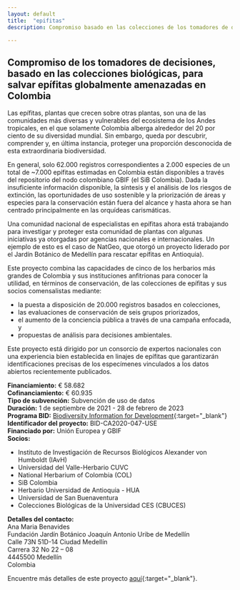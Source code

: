 ```yaml
---
layout: default
title:  "epifitas"
description: Compromiso basado en las colecciones de los tomadores de decisiones para salvar en Colombia a epífitas amenazadas globalmente

---
```


## Compromiso de los tomadores de decisiones, basado en las colecciones biológicas, para salvar epífitas globalmente amenazadas en Colombia


Las epífitas, plantas que crecen sobre otras plantas, son una de las comunidades más diversas y vulnerables del ecosistema de los Andes tropicales, en el que solamente Colombia alberga alrededor del 20 por ciento de su diversidad mundial. Sin embargo, queda por descubrir, comprender y, en última instancia, proteger una proporción desconocida de esta extraordinaria biodiversidad.

En general, solo 62.000 registros correspondientes a 2.000 especies de un total de ~7.000 epífitas estimadas en Colombia están disponibles a través del repositorio del nodo colombiano GBIF (el SiB Colombia). Dada la insuficiente información disponible, la síntesis y el análisis de los riesgos de extinción, las oportunidades de uso sostenible y la priorización de áreas y especies para la conservación están fuera del alcance y hasta ahora se han centrado principalmente en las orquídeas carismáticas.

Una comunidad nacional de especialistas en epífitas ahora está trabajando para investigar y proteger esta comunidad de plantas con algunas iniciativas ya otorgadas por agencias nacionales e internacionales. Un ejemplo de esto es el caso de NatGeo, que otorgó un proyecto liderado por el Jardín Botánico de Medellín para rescatar epífitas en Antioquia).

Este proyecto combina las capacidades de cinco de los herbarios más grandes de Colombia y sus instituciones anfitrionas para conocer la utilidad, en términos de conservación, de las colecciones de epífitas y sus socios comensalistas mediante:

- la puesta a disposición de 20.000 registros basados en colecciones,
- las evaluaciones de conservación de seis grupos priorizados,
- el aumento de la conciencia pública a través de una campaña enfocada, y
- propuestas de análisis para decisiones ambientales.

Este proyecto está dirigido por un consorcio de expertos nacionales con una experiencia bien establecida en linajes de epífitas que garantizarán identificaciones precisas de los especímenes vinculados a los datos abiertos recientemente publicados.

**Financiamiento:** € 58.682  
**Cofinanciamiento:** € 60.935  
**Tipo de subvención:** Subvención de uso de datos  
**Duración:** 1 de septiembre de 2021 - 28 de febrero de 2023  
**Programa BID:** [Biodiversity Information for Development](https://www.gbif.org/es/programme/82243){:target="_blank"}  
**Identificador del proyecto:** BID-CA2020-047-USE  
**Financiado por:** Unión Europea y GBIF  
**Socios:**
- Instituto de Investigación de Recursos Biológicos Alexander von Humboldt (IAvH)   
- Universidad del Valle-Herbario CUVC  
- National Herbarium of Colombia (COL)   
- SiB Colombia  
- Herbario Universidad de Antioquia - HUA
- Universidad de San Buenaventura  
- Colecciones Biológicas de la Universidad CES (CBUCES)

**Detalles del contacto:**  
Ana Maria Benavides  
Fundación Jardín Botánico Joaquín Antonio Uribe de Medellín  
Calle 73N 51D-14 Ciudad Medellín  
Carrera 32 No 22 – 08  
4445500 Medellín  
Colombia


Encuentre más detalles de este proyecto [aquí](https://www.gbif.org/es/project/BID-CA2020-045-NAC/data-mobilization-for-key-entomological-groups-across-caribbean-colombia){:target="_blank"}.
